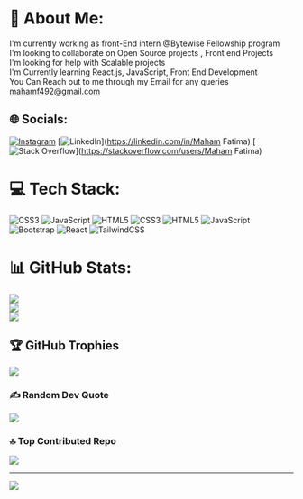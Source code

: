 # 💫 About Me:
I'm currently working as front-End intern @Bytewise Fellowship program<br>I'm looking to collaborate on Open Source projects , Front end Projects<br>I'm looking for help with Scalable projects<br>I'm Currently learning React.js, JavaScript,  Front End Development<br>You Can Reach out to me through my Email for any queries <br>mahamf492@gmail.com<br>


## 🌐 Socials:
[![Instagram](https://img.shields.io/badge/Instagram-%23E4405F.svg?logo=Instagram&logoColor=white)](https://instagram.com/mah.am.36) [![LinkedIn](https://img.shields.io/badge/LinkedIn-%230077B5.svg?logo=linkedin&logoColor=white)](https://linkedin.com/in/Maham Fatima) [![Stack Overflow](https://img.shields.io/badge/-Stackoverflow-FE7A16?logo=stack-overflow&logoColor=white)](https://stackoverflow.com/users/Maham Fatima) 

# 💻 Tech Stack:
![CSS3](https://img.shields.io/badge/css3-%231572B6.svg?style=for-the-badge&logo=css3&logoColor=white) ![JavaScript](https://img.shields.io/badge/javascript-%23323330.svg?style=for-the-badge&logo=javascript&logoColor=%23F7DF1E) ![HTML5](https://img.shields.io/badge/html5-%23E34F26.svg?style=for-the-badge&logo=html5&logoColor=white) ![CSS3](https://img.shields.io/badge/css3-%231572B6.svg?style=for-the-badge&logo=css3&logoColor=white) ![HTML5](https://img.shields.io/badge/html5-%23E34F26.svg?style=for-the-badge&logo=html5&logoColor=white) ![JavaScript](https://img.shields.io/badge/javascript-%23323330.svg?style=for-the-badge&logo=javascript&logoColor=%23F7DF1E) ![Bootstrap](https://img.shields.io/badge/bootstrap-%238511FA.svg?style=for-the-badge&logo=bootstrap&logoColor=white) ![React](https://img.shields.io/badge/react-%2320232a.svg?style=for-the-badge&logo=react&logoColor=%2361DAFB) ![TailwindCSS](https://img.shields.io/badge/tailwindcss-%2338B2AC.svg?style=for-the-badge&logo=tailwind-css&logoColor=white)
# 📊 GitHub Stats:
![](https://github-readme-stats.vercel.app/api?username=Maham-Fatima&theme=dark&hide_border=false&include_all_commits=false&count_private=false)<br/>
![](https://github-readme-streak-stats.herokuapp.com/?user=Maham-Fatima&theme=dark&hide_border=false)<br/>
![](https://github-readme-stats.vercel.app/api/top-langs/?username=Maham-Fatima&theme=dark&hide_border=false&include_all_commits=false&count_private=false&layout=compact)

## 🏆 GitHub Trophies
![](https://github-profile-trophy.vercel.app/?username=Maham-Fatima&theme=radical&no-frame=false&no-bg=true&margin-w=4)

### ✍️ Random Dev Quote
![](https://quotes-github-readme.vercel.app/api?type=horizontal&theme=radical)

### 🔝 Top Contributed Repo
![](https://github-contributor-stats.vercel.app/api?username=Maham-Fatima&limit=5&theme=dark&combine_all_yearly_contributions=true)

---
[![](https://visitcount.itsvg.in/api?id=Maham-Fatima&icon=0&color=10)](https://visitcount.itsvg.in)

<!-- Proudly created with GPRM ( https://gprm.itsvg.in ) -->
